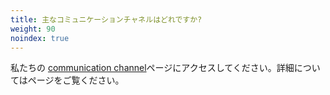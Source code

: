 ```yaml
---
title: 主なコミュニケーションチャネルはどれですか?
weight: 90
noindex: true
---
```


私たちの [communication channel](/community/comms/)ページにアクセスしてください。詳細についてはページをご覧ください。
